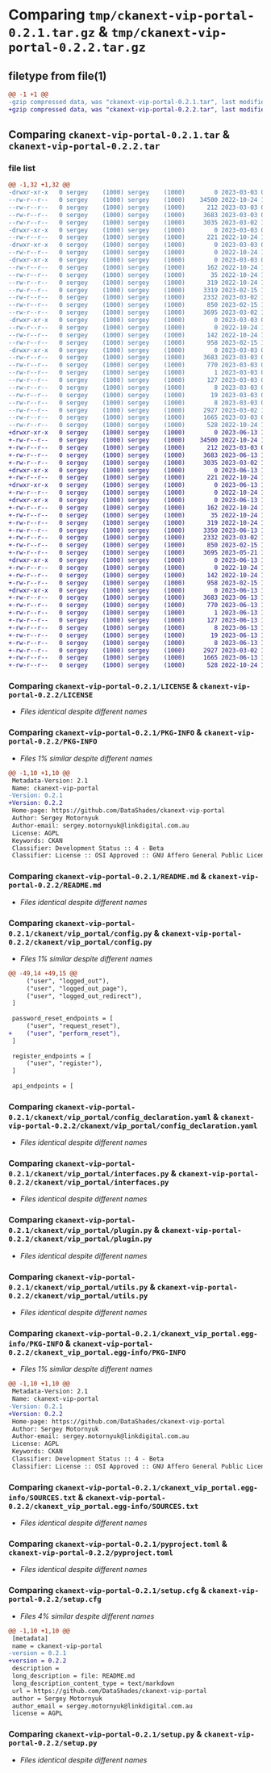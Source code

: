 # Comparing `tmp/ckanext-vip-portal-0.2.1.tar.gz` & `tmp/ckanext-vip-portal-0.2.2.tar.gz`

## filetype from file(1)

```diff
@@ -1 +1 @@
-gzip compressed data, was "ckanext-vip-portal-0.2.1.tar", last modified: Fri Mar  3 00:14:55 2023, max compression
+gzip compressed data, was "ckanext-vip-portal-0.2.2.tar", last modified: Tue Jun 13 11:37:47 2023, max compression
```

## Comparing `ckanext-vip-portal-0.2.1.tar` & `ckanext-vip-portal-0.2.2.tar`

### file list

```diff
@@ -1,32 +1,32 @@
-drwxr-xr-x   0 sergey    (1000) sergey    (1000)        0 2023-03-03 00:14:55.110103 ckanext-vip-portal-0.2.1/
--rw-r--r--   0 sergey    (1000) sergey    (1000)    34500 2022-10-24 14:00:22.000000 ckanext-vip-portal-0.2.1/LICENSE
--rw-r--r--   0 sergey    (1000) sergey    (1000)      212 2023-03-03 00:11:02.000000 ckanext-vip-portal-0.2.1/MANIFEST.in
--rw-r--r--   0 sergey    (1000) sergey    (1000)     3683 2023-03-03 00:14:55.110103 ckanext-vip-portal-0.2.1/PKG-INFO
--rw-r--r--   0 sergey    (1000) sergey    (1000)     3035 2023-03-02 17:30:47.000000 ckanext-vip-portal-0.2.1/README.md
-drwxr-xr-x   0 sergey    (1000) sergey    (1000)        0 2023-03-03 00:14:55.110103 ckanext-vip-portal-0.2.1/ckanext/
--rw-r--r--   0 sergey    (1000) sergey    (1000)      221 2022-10-24 14:50:12.000000 ckanext-vip-portal-0.2.1/ckanext/__init__.py
-drwxr-xr-x   0 sergey    (1000) sergey    (1000)        0 2023-03-03 00:14:55.110103 ckanext-vip-portal-0.2.1/ckanext/vip_portal/
--rw-r--r--   0 sergey    (1000) sergey    (1000)        0 2022-10-24 14:00:22.000000 ckanext-vip-portal-0.2.1/ckanext/vip_portal/__init__.py
-drwxr-xr-x   0 sergey    (1000) sergey    (1000)        0 2023-03-03 00:14:55.110103 ckanext-vip-portal-0.2.1/ckanext/vip_portal/assets/
--rw-r--r--   0 sergey    (1000) sergey    (1000)      162 2022-10-24 14:00:22.000000 ckanext-vip-portal-0.2.1/ckanext/vip_portal/assets/script.js
--rw-r--r--   0 sergey    (1000) sergey    (1000)       35 2022-10-24 14:00:22.000000 ckanext-vip-portal-0.2.1/ckanext/vip_portal/assets/style.css
--rw-r--r--   0 sergey    (1000) sergey    (1000)      319 2022-10-24 14:00:22.000000 ckanext-vip-portal-0.2.1/ckanext/vip_portal/assets/webassets.yml
--rw-r--r--   0 sergey    (1000) sergey    (1000)     3319 2023-02-15 12:23:34.000000 ckanext-vip-portal-0.2.1/ckanext/vip_portal/config.py
--rw-r--r--   0 sergey    (1000) sergey    (1000)     2332 2023-03-02 17:29:51.000000 ckanext-vip-portal-0.2.1/ckanext/vip_portal/config_declaration.yaml
--rw-r--r--   0 sergey    (1000) sergey    (1000)      850 2023-02-15 12:23:34.000000 ckanext-vip-portal-0.2.1/ckanext/vip_portal/interfaces.py
--rw-r--r--   0 sergey    (1000) sergey    (1000)     3695 2023-03-02 17:24:19.000000 ckanext-vip-portal-0.2.1/ckanext/vip_portal/plugin.py
-drwxr-xr-x   0 sergey    (1000) sergey    (1000)        0 2023-03-03 00:14:55.110103 ckanext-vip-portal-0.2.1/ckanext/vip_portal/tests/
--rw-r--r--   0 sergey    (1000) sergey    (1000)        0 2022-10-24 14:00:22.000000 ckanext-vip-portal-0.2.1/ckanext/vip_portal/tests/__init__.py
--rw-r--r--   0 sergey    (1000) sergey    (1000)      142 2022-10-24 17:18:21.000000 ckanext-vip-portal-0.2.1/ckanext/vip_portal/tests/test_plugin.py
--rw-r--r--   0 sergey    (1000) sergey    (1000)      958 2023-02-15 12:23:34.000000 ckanext-vip-portal-0.2.1/ckanext/vip_portal/utils.py
-drwxr-xr-x   0 sergey    (1000) sergey    (1000)        0 2023-03-03 00:14:55.110103 ckanext-vip-portal-0.2.1/ckanext_vip_portal.egg-info/
--rw-r--r--   0 sergey    (1000) sergey    (1000)     3683 2023-03-03 00:14:55.000000 ckanext-vip-portal-0.2.1/ckanext_vip_portal.egg-info/PKG-INFO
--rw-r--r--   0 sergey    (1000) sergey    (1000)      770 2023-03-03 00:14:55.000000 ckanext-vip-portal-0.2.1/ckanext_vip_portal.egg-info/SOURCES.txt
--rw-r--r--   0 sergey    (1000) sergey    (1000)        1 2023-03-03 00:14:55.000000 ckanext-vip-portal-0.2.1/ckanext_vip_portal.egg-info/dependency_links.txt
--rw-r--r--   0 sergey    (1000) sergey    (1000)      127 2023-03-03 00:14:55.000000 ckanext-vip-portal-0.2.1/ckanext_vip_portal.egg-info/entry_points.txt
--rw-r--r--   0 sergey    (1000) sergey    (1000)        8 2023-03-03 00:14:55.000000 ckanext-vip-portal-0.2.1/ckanext_vip_portal.egg-info/namespace_packages.txt
--rw-r--r--   0 sergey    (1000) sergey    (1000)       19 2023-03-03 00:14:55.000000 ckanext-vip-portal-0.2.1/ckanext_vip_portal.egg-info/requires.txt
--rw-r--r--   0 sergey    (1000) sergey    (1000)        8 2023-03-03 00:14:55.000000 ckanext-vip-portal-0.2.1/ckanext_vip_portal.egg-info/top_level.txt
--rw-r--r--   0 sergey    (1000) sergey    (1000)     2927 2023-03-02 17:22:47.000000 ckanext-vip-portal-0.2.1/pyproject.toml
--rw-r--r--   0 sergey    (1000) sergey    (1000)     1665 2023-03-03 00:14:55.110103 ckanext-vip-portal-0.2.1/setup.cfg
--rw-r--r--   0 sergey    (1000) sergey    (1000)      528 2022-10-24 14:50:12.000000 ckanext-vip-portal-0.2.1/setup.py
+drwxr-xr-x   0 sergey    (1000) sergey    (1000)        0 2023-06-13 11:37:47.685117 ckanext-vip-portal-0.2.2/
+-rw-r--r--   0 sergey    (1000) sergey    (1000)    34500 2022-10-24 14:00:22.000000 ckanext-vip-portal-0.2.2/LICENSE
+-rw-r--r--   0 sergey    (1000) sergey    (1000)      212 2023-03-03 00:11:02.000000 ckanext-vip-portal-0.2.2/MANIFEST.in
+-rw-r--r--   0 sergey    (1000) sergey    (1000)     3683 2023-06-13 11:37:47.685117 ckanext-vip-portal-0.2.2/PKG-INFO
+-rw-r--r--   0 sergey    (1000) sergey    (1000)     3035 2023-03-02 17:30:47.000000 ckanext-vip-portal-0.2.2/README.md
+drwxr-xr-x   0 sergey    (1000) sergey    (1000)        0 2023-06-13 11:37:47.675117 ckanext-vip-portal-0.2.2/ckanext/
+-rw-r--r--   0 sergey    (1000) sergey    (1000)      221 2022-10-24 14:50:12.000000 ckanext-vip-portal-0.2.2/ckanext/__init__.py
+drwxr-xr-x   0 sergey    (1000) sergey    (1000)        0 2023-06-13 11:37:47.675117 ckanext-vip-portal-0.2.2/ckanext/vip_portal/
+-rw-r--r--   0 sergey    (1000) sergey    (1000)        0 2022-10-24 14:00:22.000000 ckanext-vip-portal-0.2.2/ckanext/vip_portal/__init__.py
+drwxr-xr-x   0 sergey    (1000) sergey    (1000)        0 2023-06-13 11:37:47.685117 ckanext-vip-portal-0.2.2/ckanext/vip_portal/assets/
+-rw-r--r--   0 sergey    (1000) sergey    (1000)      162 2022-10-24 14:00:22.000000 ckanext-vip-portal-0.2.2/ckanext/vip_portal/assets/script.js
+-rw-r--r--   0 sergey    (1000) sergey    (1000)       35 2022-10-24 14:00:22.000000 ckanext-vip-portal-0.2.2/ckanext/vip_portal/assets/style.css
+-rw-r--r--   0 sergey    (1000) sergey    (1000)      319 2022-10-24 14:00:22.000000 ckanext-vip-portal-0.2.2/ckanext/vip_portal/assets/webassets.yml
+-rw-r--r--   0 sergey    (1000) sergey    (1000)     3350 2023-06-13 11:36:51.000000 ckanext-vip-portal-0.2.2/ckanext/vip_portal/config.py
+-rw-r--r--   0 sergey    (1000) sergey    (1000)     2332 2023-03-02 17:29:51.000000 ckanext-vip-portal-0.2.2/ckanext/vip_portal/config_declaration.yaml
+-rw-r--r--   0 sergey    (1000) sergey    (1000)      850 2023-02-15 12:23:34.000000 ckanext-vip-portal-0.2.2/ckanext/vip_portal/interfaces.py
+-rw-r--r--   0 sergey    (1000) sergey    (1000)     3695 2023-05-21 19:59:13.000000 ckanext-vip-portal-0.2.2/ckanext/vip_portal/plugin.py
+drwxr-xr-x   0 sergey    (1000) sergey    (1000)        0 2023-06-13 11:37:47.685117 ckanext-vip-portal-0.2.2/ckanext/vip_portal/tests/
+-rw-r--r--   0 sergey    (1000) sergey    (1000)        0 2022-10-24 14:00:22.000000 ckanext-vip-portal-0.2.2/ckanext/vip_portal/tests/__init__.py
+-rw-r--r--   0 sergey    (1000) sergey    (1000)      142 2022-10-24 17:18:21.000000 ckanext-vip-portal-0.2.2/ckanext/vip_portal/tests/test_plugin.py
+-rw-r--r--   0 sergey    (1000) sergey    (1000)      958 2023-02-15 12:23:34.000000 ckanext-vip-portal-0.2.2/ckanext/vip_portal/utils.py
+drwxr-xr-x   0 sergey    (1000) sergey    (1000)        0 2023-06-13 11:37:47.685117 ckanext-vip-portal-0.2.2/ckanext_vip_portal.egg-info/
+-rw-r--r--   0 sergey    (1000) sergey    (1000)     3683 2023-06-13 11:37:47.000000 ckanext-vip-portal-0.2.2/ckanext_vip_portal.egg-info/PKG-INFO
+-rw-r--r--   0 sergey    (1000) sergey    (1000)      770 2023-06-13 11:37:47.000000 ckanext-vip-portal-0.2.2/ckanext_vip_portal.egg-info/SOURCES.txt
+-rw-r--r--   0 sergey    (1000) sergey    (1000)        1 2023-06-13 11:37:47.000000 ckanext-vip-portal-0.2.2/ckanext_vip_portal.egg-info/dependency_links.txt
+-rw-r--r--   0 sergey    (1000) sergey    (1000)      127 2023-06-13 11:37:47.000000 ckanext-vip-portal-0.2.2/ckanext_vip_portal.egg-info/entry_points.txt
+-rw-r--r--   0 sergey    (1000) sergey    (1000)        8 2023-06-13 11:37:47.000000 ckanext-vip-portal-0.2.2/ckanext_vip_portal.egg-info/namespace_packages.txt
+-rw-r--r--   0 sergey    (1000) sergey    (1000)       19 2023-06-13 11:37:47.000000 ckanext-vip-portal-0.2.2/ckanext_vip_portal.egg-info/requires.txt
+-rw-r--r--   0 sergey    (1000) sergey    (1000)        8 2023-06-13 11:37:47.000000 ckanext-vip-portal-0.2.2/ckanext_vip_portal.egg-info/top_level.txt
+-rw-r--r--   0 sergey    (1000) sergey    (1000)     2927 2023-03-02 17:22:47.000000 ckanext-vip-portal-0.2.2/pyproject.toml
+-rw-r--r--   0 sergey    (1000) sergey    (1000)     1665 2023-06-13 11:37:47.685117 ckanext-vip-portal-0.2.2/setup.cfg
+-rw-r--r--   0 sergey    (1000) sergey    (1000)      528 2022-10-24 14:50:12.000000 ckanext-vip-portal-0.2.2/setup.py
```

### Comparing `ckanext-vip-portal-0.2.1/LICENSE` & `ckanext-vip-portal-0.2.2/LICENSE`

 * *Files identical despite different names*

### Comparing `ckanext-vip-portal-0.2.1/PKG-INFO` & `ckanext-vip-portal-0.2.2/PKG-INFO`

 * *Files 1% similar despite different names*

```diff
@@ -1,10 +1,10 @@
 Metadata-Version: 2.1
 Name: ckanext-vip-portal
-Version: 0.2.1
+Version: 0.2.2
 Home-page: https://github.com/DataShades/ckanext-vip-portal
 Author: Sergey Motornyuk
 Author-email: sergey.motornyuk@linkdigital.com.au
 License: AGPL
 Keywords: CKAN
 Classifier: Development Status :: 4 - Beta
 Classifier: License :: OSI Approved :: GNU Affero General Public License v3 or later (AGPLv3+)
```

### Comparing `ckanext-vip-portal-0.2.1/README.md` & `ckanext-vip-portal-0.2.2/README.md`

 * *Files identical despite different names*

### Comparing `ckanext-vip-portal-0.2.1/ckanext/vip_portal/config.py` & `ckanext-vip-portal-0.2.2/ckanext/vip_portal/config.py`

 * *Files 1% similar despite different names*

```diff
@@ -49,14 +49,15 @@
     ("user", "logged_out"),
     ("user", "logged_out_page"),
     ("user", "logged_out_redirect"),
 ]
 
 password_reset_endpoints = [
     ("user", "request_reset"),
+    ("user", "perform_reset"),
 ]
 
 register_endpoints = [
     ("user", "register"),
 ]
 
 api_endpoints = [
```

### Comparing `ckanext-vip-portal-0.2.1/ckanext/vip_portal/config_declaration.yaml` & `ckanext-vip-portal-0.2.2/ckanext/vip_portal/config_declaration.yaml`

 * *Files identical despite different names*

### Comparing `ckanext-vip-portal-0.2.1/ckanext/vip_portal/interfaces.py` & `ckanext-vip-portal-0.2.2/ckanext/vip_portal/interfaces.py`

 * *Files identical despite different names*

### Comparing `ckanext-vip-portal-0.2.1/ckanext/vip_portal/plugin.py` & `ckanext-vip-portal-0.2.2/ckanext/vip_portal/plugin.py`

 * *Files identical despite different names*

### Comparing `ckanext-vip-portal-0.2.1/ckanext/vip_portal/utils.py` & `ckanext-vip-portal-0.2.2/ckanext/vip_portal/utils.py`

 * *Files identical despite different names*

### Comparing `ckanext-vip-portal-0.2.1/ckanext_vip_portal.egg-info/PKG-INFO` & `ckanext-vip-portal-0.2.2/ckanext_vip_portal.egg-info/PKG-INFO`

 * *Files 1% similar despite different names*

```diff
@@ -1,10 +1,10 @@
 Metadata-Version: 2.1
 Name: ckanext-vip-portal
-Version: 0.2.1
+Version: 0.2.2
 Home-page: https://github.com/DataShades/ckanext-vip-portal
 Author: Sergey Motornyuk
 Author-email: sergey.motornyuk@linkdigital.com.au
 License: AGPL
 Keywords: CKAN
 Classifier: Development Status :: 4 - Beta
 Classifier: License :: OSI Approved :: GNU Affero General Public License v3 or later (AGPLv3+)
```

### Comparing `ckanext-vip-portal-0.2.1/ckanext_vip_portal.egg-info/SOURCES.txt` & `ckanext-vip-portal-0.2.2/ckanext_vip_portal.egg-info/SOURCES.txt`

 * *Files identical despite different names*

### Comparing `ckanext-vip-portal-0.2.1/pyproject.toml` & `ckanext-vip-portal-0.2.2/pyproject.toml`

 * *Files identical despite different names*

### Comparing `ckanext-vip-portal-0.2.1/setup.cfg` & `ckanext-vip-portal-0.2.2/setup.cfg`

 * *Files 4% similar despite different names*

```diff
@@ -1,10 +1,10 @@
 [metadata]
 name = ckanext-vip-portal
-version = 0.2.1
+version = 0.2.2
 description = 
 long_description = file: README.md
 long_description_content_type = text/markdown
 url = https://github.com/DataShades/ckanext-vip-portal
 author = Sergey Motornyuk
 author_email = sergey.motornyuk@linkdigital.com.au
 license = AGPL
```

### Comparing `ckanext-vip-portal-0.2.1/setup.py` & `ckanext-vip-portal-0.2.2/setup.py`

 * *Files identical despite different names*

